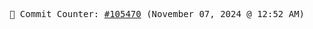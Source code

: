 <p align="center">
    <samp>
        📮 Commit Counter: <a href="https://github.com/Javascript-void0/Javascript-void0/commits/main">#105470</a> (November 07, 2024 @ 12:52 AM)
    </samp>
</p>